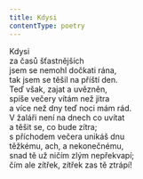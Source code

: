 ```yaml
---
title: Kdysi
contentType: poetry
---
```


<section>

Kdysi  
za časů šťastnějších  
jsem se nemohl dočkati rána,  
tak jsem se těšil na příští den.  
Teď však, zajat a uvězněn,  
spíše večery vítám než jitra  
a více než dny teď noci mám rád.  
V žaláři není na dnech co uvítat  
a těšit se, co bude zítra;  
s příchodem večera unikáš dnu  
těžkému, ach, a nekonečnému,  
snad tě už ničím zlým nepřekvapí;  
čím ale zítřek, zítřek zas tě ztrápí!

</section>
